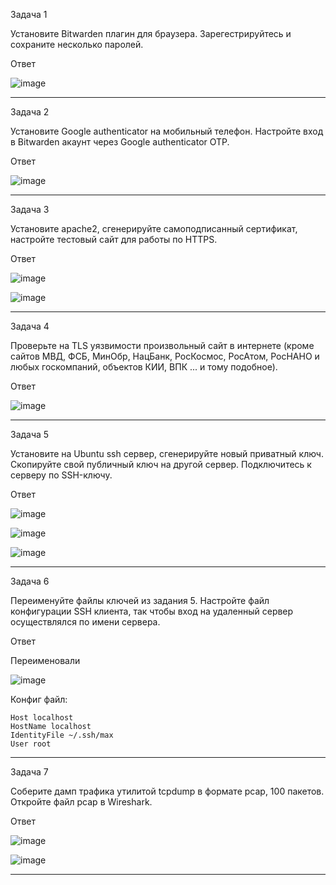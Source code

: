 Задача 1

Установите Bitwarden плагин для браузера. Зарегестрируйтесь и сохраните несколько паролей.

Ответ

![image](https://user-images.githubusercontent.com/65549218/147222440-50d60301-46ca-4e90-be05-30c1f9893f2f.png)

_________________________________________________________________________________________________________________________________________________________________________________

Задача 2

Установите Google authenticator на мобильный телефон. Настройте вход в Bitwarden акаунт через Google authenticator OTP.

Ответ

![image](https://user-images.githubusercontent.com/65549218/147222248-48ef7ce7-a9dc-409d-9542-603ee0e159a2.png)

_________________________________________________________________________________________________________________________________________________________________________________

Задача 3

Установите apache2, сгенерируйте самоподписанный сертификат, настройте тестовый сайт для работы по HTTPS.

Ответ

![image](https://user-images.githubusercontent.com/65549218/147244429-33446ba0-5f7d-478d-a7e9-167019b5dc5b.png)

![image](https://user-images.githubusercontent.com/65549218/147244323-0cf57315-5b1b-48c7-a911-807f7f5c9c22.png)

_________________________________________________________________________________________________________________________________________________________________________________

Задача 4

Проверьте на TLS уязвимости произвольный сайт в интернете (кроме сайтов МВД, ФСБ, МинОбр, НацБанк, РосКосмос, РосАтом, РосНАНО и любых госкомпаний, объектов КИИ, ВПК ... и тому подобное).

Ответ

![image](https://user-images.githubusercontent.com/65549218/147245573-cc4114f4-0799-40ed-848b-3e4922084dd8.png)

_________________________________________________________________________________________________________________________________________________________________________________

Задача 5

Установите на Ubuntu ssh сервер, сгенерируйте новый приватный ключ. Скопируйте свой публичный ключ на другой сервер. Подключитесь к серверу по SSH-ключу.

Ответ

![image](https://user-images.githubusercontent.com/65549218/147558891-61616027-1193-4dac-86b0-72f6e0341075.png)

![image](https://user-images.githubusercontent.com/65549218/147558923-3a3263f7-220d-4f22-9056-aef08f55bbc4.png)

![image](https://user-images.githubusercontent.com/65549218/147558934-ed1a4265-966a-4152-85f6-95a5b93f9a46.png)

_________________________________________________________________________________________________________________________________________________________________________________

Задача 6

Переименуйте файлы ключей из задания 5. Настройте файл конфигурации SSH клиента, так чтобы вход на удаленный сервер осуществлялся по имени сервера.

Ответ

Переименовали 

![image](https://user-images.githubusercontent.com/65549218/148090719-37e18957-a88d-4bb2-93c9-85213336bf0b.png)

Конфиг файл:

    Host localhost
    HostName localhost
    IdentityFile ~/.ssh/max
    User root
  
_________________________________________________________________________________________________________________________________________________________________________________

Задача 7

Соберите дамп трафика утилитой tcpdump в формате pcap, 100 пакетов. Откройте файл pcap в Wireshark.

Ответ

![image](https://user-images.githubusercontent.com/65549218/147558813-539c0955-3aaf-48fe-9296-89884b967e02.png)

![image](https://user-images.githubusercontent.com/65549218/147558831-c97800d3-3c46-44eb-a530-bc8156c48115.png)


_________________________________________________________________________________________________________________________________________________________________________________
